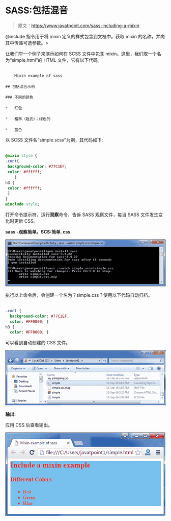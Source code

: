 # SASS:包括混音

> 原文：<https://www.javatpoint.com/sass-including-a-mixin>

@include 指令用于将 mixin 定义的样式包含到文档中。获取 mixin 的名称，并向其中传递可选参数。>

让我们举一个例子来演示如何在 SCSS 文件中包含 mixin。这里，我们取一个名为“simple.html”的 HTML 文件，它有以下代码。

```sass

    Mixin example of sass

## 包括混合示例

### 不同的颜色

*   红色

*   格林（姓氏）；绿色的

*   蓝色

```

以 SCSS 文件名“simple.scss”为例，其代码如下:

```sass

@mixin style {
.cont{
 background-color: #77C1EF;
 color: #ffffff;
    }
h3 {
 color: #ffffff;
 }
}
@include style;

```

打开命令提示符，运行**观察**命令，告诉 SASS 观察文件，每当 SASS 文件发生变化时更新 CSS。

**sass -观察简单。SCS:简单. css**

![Sass Includingamixin1](img/69ce5aebeb7a8fc360d6861f25cf22a0.png)

执行以上命令后，会创建一个名为？simple.css？使用以下代码自动归档。

```sass

.cont {
  background-color: #77C1EF;
  color: #FF0000; }
h3 {
  color: #FF0000; }

```

可以看到自动创建的 CSS 文件。

![Sass Includingamixin2](img/172721dbff0f5c1b7158863bc0459268.png)

**输出:**

应用 CSS 后查看输出。

![Sass Includingamixin3](img/4035572a26f327ac77c9c10b2814549c.png)